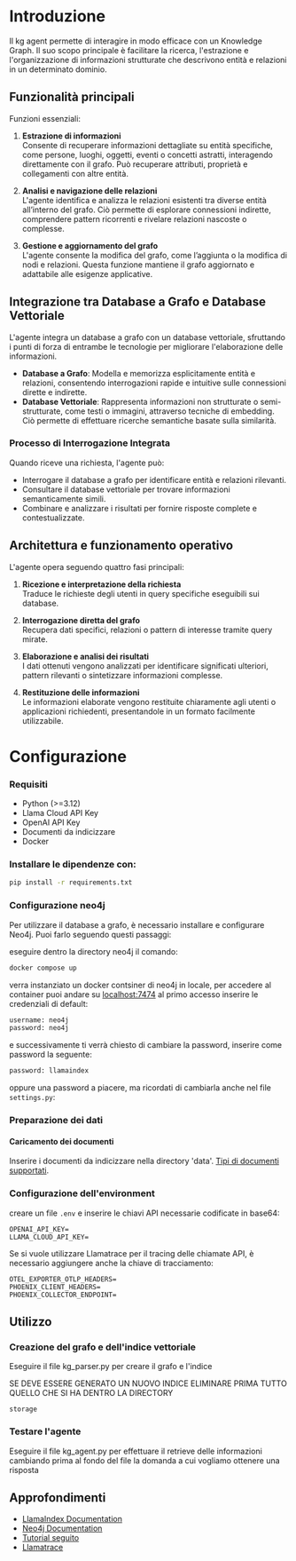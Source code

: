 # Introduzione

Il kg agent permette di interagire in modo efficace con un Knowledge Graph. Il suo scopo principale è facilitare la ricerca, l'estrazione e l'organizzazione di informazioni strutturate che descrivono entità e relazioni in un determinato dominio.

## Funzionalità principali

Funzioni essenziali:

1. **Estrazione di informazioni**  
   Consente di recuperare informazioni dettagliate su entità specifiche, come persone, luoghi, oggetti, eventi o concetti astratti, interagendo direttamente con il grafo. Può recuperare attributi, proprietà e collegamenti con altre entità.

2. **Analisi e navigazione delle relazioni**  
   L'agente identifica e analizza le relazioni esistenti tra diverse entità all’interno del grafo. Ciò permette di esplorare connessioni indirette, comprendere pattern ricorrenti e rivelare relazioni nascoste o complesse.

3. **Gestione e aggiornamento del grafo**  
   L'agente consente la modifica del grafo, come l’aggiunta o la modifica di nodi e relazioni. Questa funzione mantiene il grafo aggiornato e adattabile alle esigenze applicative.

## Integrazione tra Database a Grafo e Database Vettoriale

L'agente integra un database a grafo con un database vettoriale, sfruttando i punti di forza di entrambe le tecnologie per migliorare l'elaborazione delle informazioni.

- **Database a Grafo**: Modella e memorizza esplicitamente entità e relazioni, consentendo interrogazioni rapide e intuitive sulle connessioni dirette e indirette.
- **Database Vettoriale**: Rappresenta informazioni non strutturate o semi-strutturate, come testi o immagini, attraverso tecniche di embedding. Ciò permette di effettuare ricerche semantiche basate sulla similarità.

### Processo di Interrogazione Integrata

Quando riceve una richiesta, l'agente può:

- Interrogare il database a grafo per identificare entità e relazioni rilevanti.
- Consultare il database vettoriale per trovare informazioni semanticamente simili.
- Combinare e analizzare i risultati per fornire risposte complete e contestualizzate.

## Architettura e funzionamento operativo

L'agente opera seguendo quattro fasi principali:

1. **Ricezione e interpretazione della richiesta**  
   Traduce le richieste degli utenti in query specifiche eseguibili sui database.

2. **Interrogazione diretta del grafo**  
   Recupera dati specifici, relazioni o pattern di interesse tramite query mirate.

3. **Elaborazione e analisi dei risultati**  
   I dati ottenuti vengono analizzati per identificare significati ulteriori, pattern rilevanti o sintetizzare informazioni complesse.

4. **Restituzione delle informazioni**  
   Le informazioni elaborate vengono restituite chiaramente agli utenti o applicazioni richiedenti, presentandole in un formato facilmente utilizzabile.

# Configurazione 
### Requisiti
- Python (>=3.12)
- Llama Cloud API Key
- OpenAI API Key
- Documenti da indicizzare
- Docker


### Installare le dipendenze con:
```bash
pip install -r requirements.txt
```

### Configurazione neo4j

Per utilizzare il database a grafo, è necessario installare e configurare Neo4j. Puoi farlo seguendo questi passaggi:

eseguire dentro la directory neo4j il comando:
```bash
docker compose up 
```

verra instanziato un docker contsiner di neo4j in locale, per accedere al container puoi andare su [localhost:7474](http://localhost:7474)
al primo accesso inserire le credenziali di default:
```bash
username: neo4j
password: neo4j
```
e successivamente ti verrà chiesto di cambiare la password, inserire come password la seguente:
```bash 
password: llamaindex
```
oppure una password a piacere, ma ricordati di cambiarla anche nel file `settings.py`:

### Preparazione dei dati

#### Caricamento dei documenti
Inserire i documenti da indicizzare nella directory 'data'. [Tipi di documenti supportati](https://docs.cloud.llamaindex.ai/llamaparse/features/supported_document_types).


### Configurazione dell'environment

creare un file `.env` e inserire le chiavi API necessarie codificate in base64:
```dotenv
OPENAI_API_KEY=
LLAMA_CLOUD_API_KEY=
```

Se si vuole utilizzare Llamatrace per il tracing delle chiamate API, è necessario aggiungere anche la chiave di tracciamento:
```dotenv
OTEL_EXPORTER_OTLP_HEADERS=
PHOENIX_CLIENT_HEADERS=
PHOENIX_COLLECTOR_ENDPOINT=
```

## Utilizzo

### Creazione del grafo e dell'indice vettoriale

Eseguire il file kg_parser.py per creare il grafo e l'indice

SE DEVE ESSERE GENERATO UN NUOVO INDICE ELIMINARE PRIMA TUTTO QUELLO CHE SI HA DENTRO LA DIRECTORY
```
storage
```

### Testare l'agente

Eseguire il file kg_agent.py per effettuare il retrieve delle informazioni cambiando prima al fondo del file la domanda a cui vogliamo ottenere una risposta


## Approfondimenti
- [LlamaIndex Documentation](https://docs.llamaindex.ai/)
- [Neo4j Documentation](https://neo4j.com/docs/)
- [Tutorial seguito](https://github.com/run-llama/llama_cloud_services/blob/main/examples/parse/knowledge_graphs/kg_agent.ipynb)
- [Llamatrace](https://phoenix.arize.com/llamatrace/)
